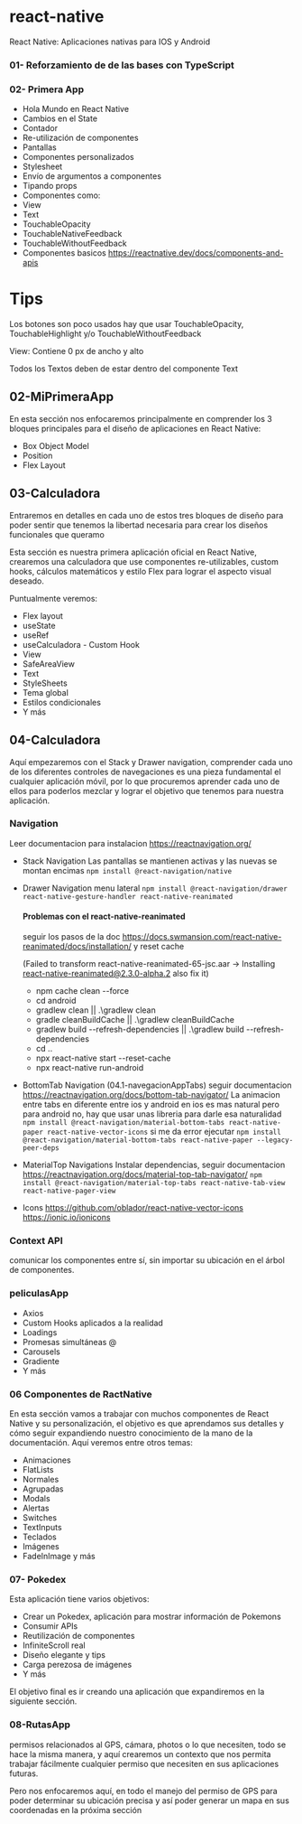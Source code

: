 # react-native
React Native: Aplicaciones nativas para IOS y Android

### 01- Reforzamiento de de las bases con TypeScript
### 02- Primera App
* Hola Mundo en React Native
* Cambios en el State
* Contador
* Re-utilización de componentes
* Pantallas
* Componentes personalizados
* Stylesheet
* Envío de argumentos a componentes
* Tipando props
* Componentes como:
* View
* Text
* TouchableOpacity
* TouchableNativeFeedback
* TouchableWithoutFeedback
* Componentes basicos https://reactnative.dev/docs/components-and-apis
# Tips
Los botones son poco usados hay que usar TouchableOpacity, TouchableHighlight y/o TouchableWithoutFeedback

View: Contiene 0 px de ancho y alto

Todos los Textos deben de estar dentro del componente Text

## 02-MiPrimeraApp
En esta sección nos enfocaremos principalmente en comprender los 3 bloques principales para el diseño de aplicaciones en React Native:

* Box Object Model
* Position
* Flex Layout

## 03-Calculadora
Entraremos en detalles en cada uno de estos tres bloques de diseño para poder sentir que tenemos la libertad necesaria para crear los diseños funcionales que queramo

Esta sección es nuestra primera aplicación oficial en React Native, crearemos una calculadora que use componentes re-utilizables, custom hooks, cálculos matemáticos y estilo Flex para lograr el aspecto visual deseado.

Puntualmente veremos:
* Flex layout
* useState
* useRef
* useCalculadora - Custom Hook
* View
* SafeAreaView
* Text
* StyleSheets
* Tema global
* Estilos condicionales
* Y más

## 04-Calculadora
Aquí empezaremos con el Stack y Drawer navigation, comprender cada uno de los diferentes controles de navegaciones es una pieza fundamental el cualquier aplicación móvil, por lo que procuremos aprender cada uno de ellos para poderlos mezclar y lograr el objetivo que tenemos para nuestra aplicación.

### Navigation
Leer documentacion para instalacion https://reactnavigation.org/
* Stack Navigation
  Las pantallas se mantienen activas y las nuevas se montan encimas
  ```npm install @react-navigation/native```
* Drawer Navigation
  menu lateral
  ```npm install @react-navigation/drawer react-native-gesture-handler react-native-reanimated```
  #### Problemas con el react-native-reanimated
  seguir los pasos de la doc https://docs.swmansion.com/react-native-reanimated/docs/installation/ y reset cache

  (Failed to transform react-native-reanimated-65-jsc.aar -> Installing react-native-reanimated@2.3.0-alpha.2 also fix it)

  * npm cache clean --force
  * cd android
  * gradlew clean || .\gradlew clean
  * gradle cleanBuildCache || .\gradlew cleanBuildCache
  * gradlew build --refresh-dependencies || .\gradlew build --refresh-dependencies
  * cd ..
  * npx react-native start --reset-cache
  * npx react-native run-android

* BottomTab Navigation (04.1-navegacionAppTabs)
  seguir documentacion https://reactnavigation.org/docs/bottom-tab-navigator/
  La animacion entre tabs en diferente entre ios y android
  en ios es mas natural pero para android no, hay que usar unas
  libreria para darle esa naturalidad
  ```npm install @react-navigation/material-bottom-tabs react-native-paper react-native-vector-icons```
  si me da error ejecutar 
  ```npm install @react-navigation/material-bottom-tabs react-native-paper --legacy-peer-deps```

* MaterialTop Navigations
  Instalar dependencias, seguir documentacion https://reactnavigation.org/docs/material-top-tab-navigator/
  ```npm install @react-navigation/material-top-tabs react-native-tab-view react-native-pager-view```

* Icons 
  https://github.com/oblador/react-native-vector-icons
  https://ionic.io/ionicons

### Context API
comunicar los componentes entre sí, sin importar su ubicación en el árbol de componentes.

### peliculasApp
* Axios
* Custom Hooks aplicados a la realidad
* Loadings
* Promesas simultáneas @
* Carousels
* Gradiente
* Y más

### 06 Componentes de RactNative
En esta sección vamos a trabajar con muchos componentes de React Native y su personalización, el objetivo es que aprendamos sus detalles y cómo seguir expandiendo nuestro conocimiento de la mano de la documentación.
Aquí veremos entre otros temas:
* Animaciones
* FlatLists
* Normales
* Agrupadas
* Modals
* Alertas
* Switches
* TextInputs
* Teclados
* Imágenes
* FadeInImage
y más

### 07- Pokedex
Esta aplicación tiene varios objetivos:

* Crear un Pokedex, aplicación para mostrar información de Pokemons
* Consumir APIs
* Reutilización de componentes
* InfiniteScroll real
* Diseño elegante y tips
* Carga perezosa de imágenes
* Y más

El objetivo final es ir creando una aplicación que expandiremos en la siguiente sección.

### 08-RutasApp
permisos relacionados al GPS, cámara, photos o lo que necesiten, todo se hace la misma manera, y aquí crearemos un contexto que nos permita trabajar fácilmente cualquier permiso que necesiten en sus aplicaciones futuras.

Pero nos enfocaremos aquí, en todo el manejo del permiso de GPS para poder determinar su ubicación precisa y así poder generar un mapa en sus coordenadas en la próxima sección